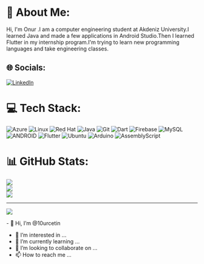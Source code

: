 # 💫 About Me:
Hi, I'm Onur .I am a computer engineering student at Akdeniz University.I learned Java and made a few applications in Android Studio.Then I learned Flutter in my internship program.I'm trying to learn new programming languages and take engineering classes.


## 🌐 Socials:
[![LinkedIn](https://img.shields.io/badge/LinkedIn-%230077B5.svg?logo=linkedin&logoColor=white)](https://linkedin.com/in/https://www.linkedin.com/in/onur-%C3%A7etin-614695249/) 

# 💻 Tech Stack:
 ![Azure](https://img.shields.io/badge/azure-%230072C6.svg?style=for-the-badge&logo=microsoftazure&logoColor=white) ![Linux](https://img.shields.io/badge/Linux-FCC624?style=for-the-badge&logo=linux&logoColor=black) ![Red Hat](https://img.shields.io/badge/Red%20Hat-EE0000?style=for-the-badge&logo=redhat&logoColor=white) ![Java](https://img.shields.io/badge/java-%23ED8B00.svg?style=for-the-badge&logo=java&logoColor=white) ![Git](https://img.shields.io/badge/git-%23F05033.svg?style=for-the-badge&logo=git&logoColor=white) ![Dart](https://img.shields.io/badge/dart-%230175C2.svg?style=for-the-badge&logo=dart&logoColor=white) ![Firebase](https://img.shields.io/badge/Firebase-039BE5?style=for-the-badge&logo=Firebase&logoColor=white) ![MySQL](https://img.shields.io/badge/mysql-%2300f.svg?style=for-the-badge&logo=mysql&logoColor=white) ![ANDROID](https://img.shields.io/badge/android-%2320232a.svg?style=for-the-badge&logo=android&logoColor=%a4c639) ![Flutter](https://img.shields.io/badge/Flutter-%2302569B.svg?style=for-the-badge&logo=Flutter&logoColor=white) ![Ubuntu](https://img.shields.io/badge/Ubuntu-E95420?style=for-the-badge&logo=ubuntu&logoColor=white) ![Arduino](https://img.shields.io/badge/-Arduino-00979D?style=for-the-badge&logo=Arduino&logoColor=white) ![AssemblyScript](https://img.shields.io/badge/assembly%20script-%23000000.svg?style=for-the-badge&logo=assemblyscript&logoColor=white)
# 📊 GitHub Stats:
![](https://github-readme-stats.vercel.app/api?username=10urcetin&theme=dark&hide_border=false&include_all_commits=false&count_private=true)<br/>
![](https://github-readme-streak-stats.herokuapp.com/?user=10urcetin&theme=dark&hide_border=false)<br/>
![](https://github-readme-stats.vercel.app/api/top-langs/?username=10urcetin&theme=dark&hide_border=false&include_all_commits=false&count_private=true&layout=compact)

---
[![](https://visitcount.itsvg.in/api?id=10urcetin&icon=0&color=0)](https://visitcount.itsvg.in)

<!-- Proudly created with GPRM ( https://gprm.itsvg.in ) -->- 👋 Hi, I’m @10urcetin
- 👀 I’m interested in ...
- 🌱 I’m currently learning ...
- 💞️ I’m looking to collaborate on ...
- 📫 How to reach me ...

<!---
10urcetin/10urcetin is a ✨ special ✨ repository because its `README.md` (this file) appears on your GitHub profile.
You can click the Preview link to take a look at your changes.
--->
